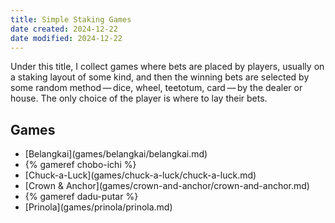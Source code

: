 ```yaml
---
title: Simple Staking Games
date created: 2024-12-22
date modified: 2024-12-22
---
```


Under this title, I collect games where bets are placed by players, usually on a staking layout of some kind, and then the winning bets are selected by some random method — dice, wheel, teetotum, card — by the dealer or house. The only choice of the player is where to lay their bets.

## Games

<ul class="columnar">
<li>[Belangkai](games/belangkai/belangkai.md)</li>
<li>{% gameref chobo-ichi %}</li>
<li>[Chuck-a-Luck](games/chuck-a-luck/chuck-a-luck.md)</li>
<li>[Crown & Anchor](games/crown-and-anchor/crown-and-anchor.md)</li>
<li>{% gameref dadu-putar %}</li>
<li>[Prinola](games/prinola/prinola.md)</li>
</ul>
